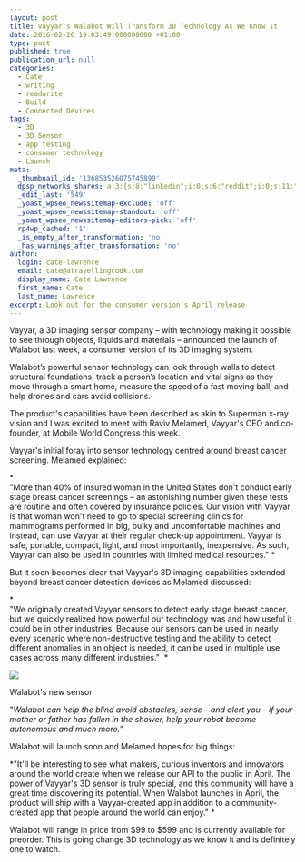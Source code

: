 ```yaml
---
layout: post
title: Vayyar's Walabot Will Transform 3D Technology As We Know It
date: 2016-02-26 19:03:49.000000000 +01:00
type: post
published: true
publication_url: null
categories:
  - Cate
  - writing
  - readwrite
  - Build
  - Connected Devices
tags:
  - 3D
  - 3D Sensor
  - app testing
  - consumer technology
  - Launch
meta:
  _thumbnail_id: '136853526075745890'
  dpsp_networks_shares: a:3:{s:8:"linkedin";i:0;s:6:"reddit";i:0;s:11:"google-plus";i:0;}
  _edit_last: '549'
  _yoast_wpseo_newssitemap-exclude: 'off'
  _yoast_wpseo_newssitemap-standout: 'off'
  _yoast_wpseo_newssitemap-editors-pick: 'off'
  rp4wp_cached: '1'
  _is_empty_after_transformation: 'no'
  _has_warnings_after_transformation: 'no'
author:
  login: cate-lawrence
  email: cate@atravellingcook.com
  display_name: Cate Lawrence
  first_name: Cate
  last_name: Lawrence
excerpt: Look out for the consumer version's April release
---
```

Vayyar, a 3D imaging sensor company *–* with technology making it
possible to see through objects, liquids and materials *–* announced the
launch of Walabot last week, a consumer version of its 3D imaging
system.

Walabot’s powerful sensor technology can look through walls to detect
structural foundations, track a person’s location and vital signs as
they move through a smart home, measure the speed of a fast moving ball,
and help drones and cars avoid collisions. 

The product's capabilities have been described as akin to Superman x-ray
vision and I was excited to meet with Raviv Melamed, Vayyar's CEO and
co-founder, at Mobile World Congress this week.  

Vayyar's initial foray into sensor technology centred around breast
cancer screening. Melamed explained:  

*\
"More than 40% of insured woman in the United States don't conduct early
stage breast cancer screenings – an astonishing number given these tests
are routine and often covered by insurance policies. Our vision with
Vayyar is that woman won't need to go to special screening clinics for
mammograms performed in big, bulky and uncomfortable machines and
instead, can use Vayyar at their regular check-up appointment. Vayyar is
safe, portable, compact, light, and most importantly, inexpensive. As
such, Vayyar can also be used in countries with limited medical
resources." *

But it soon becomes clear that Vayyar's 3D imaging capabilities extended
beyond breast cancer detection devices as Melamed discussed: 

*\
"We originally created Vayyar sensors to detect early stage breast
cancer, but we quickly realized how powerful our technology was and how
useful it could be in other industries. Because our sensors can be used
in nearly every scenario where non-destructive testing and the ability
to detect different anomalies in an object is needed, it can be used in
multiple use cases across many different industries."  *

![](rw-import/MTM2ODU1ODQ5OTIxNDIyOTQz.png)

Walabot's new sensor

"*Walabot can help the blind avoid obstacles, sense – and alert you – if
your mother or father has fallen in the shower, help your robot become
autonomous and much more."*

Walabot will launch soon and Melamed hopes for big things:

*"It'll be interesting to see what makers, curious inventors and
innovators around the world create when we release our API to the public
in April. The power of Vayyar's 3D sensor is truly special, and this
community will have a great time discovering its potential. When Walabot
launches in April, the product will ship with a Vayyar-created app in
addition to a community-created app that people around the world can
enjoy." *

Walabot will range in price from \$99 to \$599 and is currently
available for preorder. This is going change 3D technology as we know it
and is definitely one to watch. 

